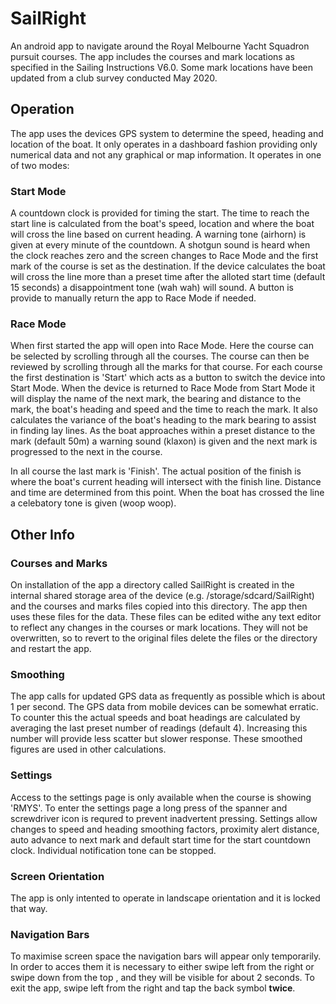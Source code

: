 # SailRight
An android app to navigate around the Royal Melbourne Yacht Squadron pursuit courses. The app includes the courses and mark locations as specified in the Sailing Instructions V6.0. Some mark locations have been updated from a club survey conducted May 2020.

## Operation
The app uses the devices GPS system to determine the speed, heading and location of the boat. It only operates in a dashboard fashion providing only numerical data and not any graphical or map information. It operates in one of two modes:
### Start Mode
A countdown clock is provided for timing the start. The time to reach the start line is calculated from the boat's speed, location and where the boat will cross the line based on current heading. A warning tone (airhorn) is given at every minute of the countdown. A shotgun sound is heard when the clock reaches zero and the screen changes to Race Mode and the first mark of the course is set as the destination. If the device calculates the boat will cross the line more than a preset time after the alloted start time (default 15 seconds) a disappointment tone (wah wah) will sound. A button is provide to manually return the app to Race Mode if needed.
### Race Mode
When first started the app will open into Race Mode. Here the course can be selected by scrolling through all the courses. The course can then be reviewed by scrolling through all the marks for that course. For each course the first destination is 'Start' which acts as a button to switch the device into Start Mode. When the device is returned to Race Mode from Start Mode it will display the name of the next mark, the bearing and distance to the mark, the boat's heading and speed and the time to reach the mark. It also calculates the variance of the boat's heading to the mark bearing to assist in finding lay lines. As the boat approaches within a preset distance to the mark (default 50m) a warning sound (klaxon) is given and the next mark is progressed to the next in the course.

In all course the last mark is 'Finish'. The actual position of the finish is where the boat's current heading will intersect with the finish line. Distance and time are determined from this point. When the boat has crossed the line a celebatory tone is given (woop woop).
## Other Info
### Courses and Marks
On installation of the app a directory called SailRight is created in the internal shared storage area of the device (e.g. /storage/sdcard/SailRight) and the courses and marks files copied into this directory. The app then uses these files for the data. These files can be edited withe any text editor to reflect any changes in the courses or mark locations. They will not be overwritten, so to revert to the original files delete the files or the directory and restart the app.
### Smoothing
The app calls for updated GPS data as frequently as possible which is about 1 per second. The GPS data from mobile devices can be somewhat erratic. To counter this the actual speeds and boat headings are calculated by averaging the last preset number of readings (default 4). Increasing this number will provide less scatter but slower response. These smoothed figures are used in other calculations.
### Settings
Access to the settings page is only available when the course is showing 'RMYS'. To enter the settings page a long press of the spanner and screwdriver icon is requred to prevent inadvertent pressing. Settings allow changes to speed and heading smoothing factors, proximity alert distance, auto advance to next mark and default start time for the start countdown clock. Individual notification tone can be stopped.
### Screen Orientation
The app is only intented to operate in landscape orientation and it is locked that way.
### Navigation Bars
To maximise screen space the navigation bars will appear only temporarily. In order to acces them it is necessary to either swipe left from the right or swipe down from the top , and they will be visible for about 2 seconds. To exit the app, swipe left from the right and tap the back symbol **twice**.
